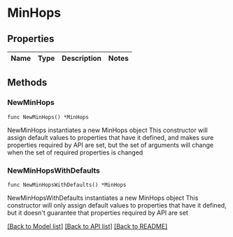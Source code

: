 # MinHops

## Properties

Name | Type | Description | Notes
------------ | ------------- | ------------- | -------------

## Methods

### NewMinHops

`func NewMinHops() *MinHops`

NewMinHops instantiates a new MinHops object
This constructor will assign default values to properties that have it defined,
and makes sure properties required by API are set, but the set of arguments
will change when the set of required properties is changed

### NewMinHopsWithDefaults

`func NewMinHopsWithDefaults() *MinHops`

NewMinHopsWithDefaults instantiates a new MinHops object
This constructor will only assign default values to properties that have it defined,
but it doesn't guarantee that properties required by API are set


[[Back to Model list]](../README.md#documentation-for-models) [[Back to API list]](../README.md#documentation-for-api-endpoints) [[Back to README]](../README.md)


